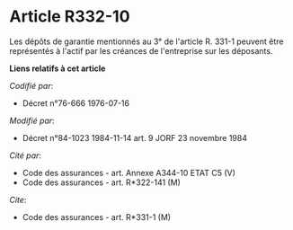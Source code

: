 # Article R332-10

Les dépôts de garantie mentionnés au 3° de l'article R. 331-1 peuvent être représentés à l'actif par les créances de
l'entreprise sur les déposants.

**Liens relatifs à cet article**

_Codifié par_:

  - Décret n°76-666 1976-07-16

_Modifié par_:

  - Décret n°84-1023 1984-11-14 art. 9 JORF 23 novembre 1984

_Cité par_:

  - Code des assurances - art. Annexe A344-10 ETAT C5 (V)
  - Code des assurances - art. R*322-141 (M)

_Cite_:

  - Code des assurances - art. R*331-1 (M)
